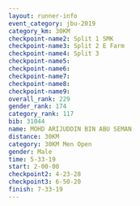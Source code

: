 ```yaml
---
layout: runner-info 
event_category: jbu-2019 
category_km: 30KM 
checkpoint-name2: Split 1 SMK 
checkpoint-name3: Split 2 E Farm 
checkpoint-name4: Split 3 
checkpoint-name5: 
checkpoint-name6: 
checkpoint-name7: 
checkpoint-name8: 
checkpoint-name9: 
overall_rank: 229
gender_rank: 174
category_rank: 117
bib: 31044
name: MOHD ARIJUDDIN BIN ABU SEMAN
distance: 30KM
category: 30KM Men Open
gender: Male
time: 5-33-19
start: 2-00-00
checkpoint2: 4-23-28
checkpoint3: 6-50-20
finish: 7-33-19
---
```

